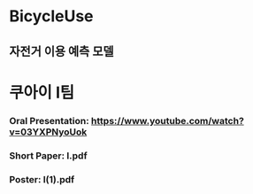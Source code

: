 # BicycleUse
## 자전거 이용 예측 모델
# 쿠아이 I팀
### Oral Presentation: https://www.youtube.com/watch?v=03YXPNyoUok
### Short Paper: I.pdf
### Poster: I(1).pdf
